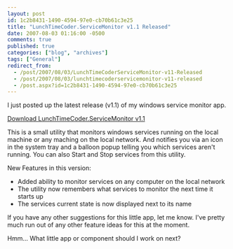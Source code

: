 ```yaml
---
layout: post
id: 1c2b8431-1490-4594-97e0-cb70b61c3e25
title: "LunchTimeCoder.ServiceMonitor v1.1 Released"
date: 2007-08-03 01:16:00 -0500
comments: true
published: true
categories: ["blog", "archives"]
tags: ["General"]
redirect_from: 
  - /post/2007/08/03/LunchTimeCoderServiceMonitor-v11-Released
  - /post/2007/08/03/lunchtimecoderservicemonitor-v11-released
  - /post.aspx?id=1c2b8431-1490-4594-97e0-cb70b61c3e25
---
```

<!-- more -->
<P>I just posted up the latest release (v1.1) of my windows service monitor app.</P>
<P><A href="/download/lunchtimecoder/dotNet/WindowsServiceMonitor/">Download LunchTimeCoder.ServiceMonitor&nbsp;v1.1</A></P>
<P>This is a small utility that monitors windows services running on the local machine or any maching on the local network. And notifies you via an icon in the system tray and a balloon popup telling you which services aren't running. You can also Start and Stop services from this utility.</P>
<P>New Features in this version:</P>
<UL>
<LI>Added ability to monitor services on any computer on the local network</LI>
<LI>The utility now remembers what services to monitor the next time it starts up</LI>
<LI>The services current state is now displayed next to its name</LI></UL>
<P>If you have any other suggestions for this little app, let me know. I've pretty much run out of any other feature ideas for this at the moment.</P>
<P>Hmm... What little app or component should I work on next?</P>
